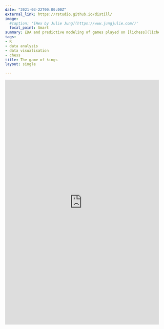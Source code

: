 ```yaml
---
date: "2021-03-22T00:00:00Z"
external_link: https://rstudio.github.io/distill/
image:
  #caption: '[Hex by Julie Jung](https://www.jungjulie.com/)'
  focal_point: Smart
summary: EDA and predictive modeling of games played on [lichess](lichess.org) in the month of September 2020.
tags:
- R
- data analysis
- data visualisation
- chess
title: The game of kings
layout: single

---
```


<iframe src="https://www.kaggle.com/embed/noobiedatascientist/analysis-of-lichess-games?kernelSessionId=55683619" height="800" style="margin: 0 auto; width: 100%; max-width: 950px;" frameborder="0" scrolling="auto" title="Analysis of lichess games"></iframe>